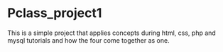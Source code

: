 # Pclass_project1
This is a simple project that applies concepts during html, css, php and mysql tutorials and how the four come together as one.
